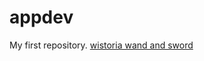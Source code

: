 # appdev
My first repository.
[wistoria wand and sword]((https://www.crunchyroll.com/series/GW4HM7WK9/wistoria-wand-and-sword?srsltid=AfmBOopIEtZCwzeLgLzwE09X1k1SlDcYQ0C5ub-Ke2HC-u12qXR0AAmh))
